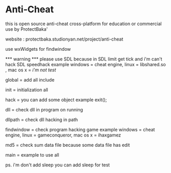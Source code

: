 Anti-Cheat
==========

this is open source anti-cheat cross-platform for education or commercial use by ProtectBaka'

website : protectbaka.studionyan.net/project/anti-cheat

use wxWidgets for findwindow

*** warning *** please use SDL because in SDL limit get tick and i'm can't hack SDL speedhack  example windows = cheat engine, linux = libshared.so <hack speed with gettimeofday>, mac os x = *i'm not test*

global = add all include

init = initialization all

hack = you can add some object example exit();

dll = check dll in program on running

dllpath = check dll hacking in path

findwindow = check program hacking game example windows = cheat engine, linux = gameconqueror, mac os x = ihaxgamez

md5 = check sum data file because some data file has edit

main = example to use all

ps. i'm don't add sleep you can add sleep for test
